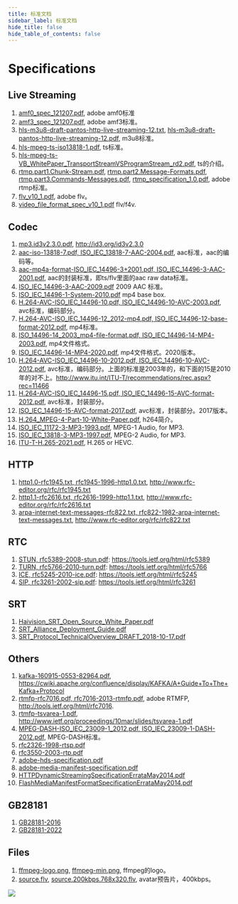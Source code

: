 ```yaml
---
title: 标准文档
sidebar_label: 标准文档
hide_title: false
hide_table_of_contents: false
---
```


# Specifications

## Live Streaming

1. [amf0_spec_121207.pdf](/files/amf0_spec_121207.pdf), adobe amf0标准
1. [amf3_spec_121207.pdf](/files/amf3_spec_121207.pdf), adobe amf3标准。
1. [hls-m3u8-draft-pantos-http-live-streaming-12.txt](/files/hls-m3u8-draft-pantos-http-live-streaming-12.txt), [hls-m3u8-draft-pantos-http-live-streaming-12.pdf](/files/hls-m3u8-draft-pantos-http-live-streaming-12.pdf), m3u8标准。
1. [hls-mpeg-ts-iso13818-1.pdf](/files/hls-mpeg-ts-iso13818-1.pdf), ts标准。
1. [hls-mpeg-ts-VB_WhitePaper_TransportStreamVSProgramStream_rd2.pdf](/files/hls-mpeg-ts-VB_WhitePaper_TransportStreamVSProgramStream_rd2.pdf), ts的介绍。
1. [rtmp.part1.Chunk-Stream.pdf](/files/rtmp.part1.Chunk-Stream.pdf), [rtmp.part2.Message-Formats.pdf](/files/rtmp.part2.Message-Formats.pdf), [rtmp.part3.Commands-Messages.pdf](/files/rtmp.part3.Commands-Messages.pdf), [rtmp_specification_1.0.pdf](/files/rtmp_specification_1.0.pdf), adobe rtmp标准。
1. [flv_v10_1.pdf](/files/flv_v10_1.pdf), adobe flv。
1. [video_file_format_spec_v10_1.pdf](/files/video_file_format_spec_v10_1.pdf) flv/f4v.

## Codec

1. [mp3.id3v2.3.0.pdf](/files/mp3.id3v2.3.0.pdf), http://id3.org/id3v2.3.0
1. [aac-iso-13818-7.pdf, ISO_IEC_13818-7-AAC-2004.pdf](/files/ISO_IEC_13818-7-AAC-2004.pdf), aac标准，aac的编码等。
1. [aac-mp4a-format-ISO_IEC_14496-3+2001.pdf, ISO_IEC_14496-3-AAC-2001.pdf](/files/ISO_IEC_14496-3-AAC-2001.pdf), aac的封装标准，即ts/flv里面的aac raw data标准。
1. [ISO_IEC_14496-3-AAC-2009.pdf](/files/ISO_IEC_14496-3-AAC-2009.pdf) 2009 AAC 标准。
1. [ISO_IEC_14496-1-System-2010.pdf](/files/ISO_IEC_14496-1-System-2010.pdf) mp4 base box.
1. [H.264-AVC-ISO_IEC_14496-10.pdf, ISO_IEC_14496-10-AVC-2003.pdf](/files/ISO_IEC_14496-10-AVC-2003.pdf), avc标准，编码部分。
1. [H.264-AVC-ISO_IEC_14496-12_2012-mp4.pdf, ISO_IEC_14496-12-base-format-2012.pdf](/files/ISO_IEC_14496-12-base-format-2012.pdf), mp4标准。
1. [ISO_14496-14_2003_mp4-file-format.pdf, ISO_IEC_14496-14-MP4-2003.pdf](/files/ISO_IEC_14496-14-MP4-2003.pdf), mp4文件格式。
1. [ISO_IEC_14496-14-MP4-2020.pdf](/files/ISO_IEC_14496-14-MP4-2020.pdf), mp4文件格式。2020版本。
1. [H.264-AVC-ISO_IEC_14496-10-2012.pdf, ISO_IEC_14496-10-AVC-2012.pdf](/files/ISO_IEC_14496-10-AVC-2012.pdf), avc标准，编码部分。上面的标准是2003年的，和下面的15是2010年的对不上。http://www.itu.int/ITU-T/recommendations/rec.aspx?rec=11466
1. [H.264-AVC-ISO_IEC_14496-15.pdf, ISO_IEC_14496-15-AVC-format-2012.pdf](/files/ISO_IEC_14496-15-AVC-format-2012.pdf), avc标准，封装部分。
1. [ISO_IEC_14496-15-AVC-format-2017.pdf](/files/ISO_IEC_14496-15-AVC-format-2017.pdf), avc标准，封装部分。2017版本。
1. [H.264_MPEG-4-Part-10-White-Paper.pdf](/files/H.264_MPEG-4-Part-10-White-Paper.pdf), h264简介。
1. [ISO_IEC_11172-3-MP3-1993.pdf](/files/ISO_IEC_11172-3-MP3-1993.pdf), MPEG-1 Audio, for MP3.
1. [ISO_IEC_13818-3-MP3-1997.pdf](/files/ISO_IEC_13818-3-MP3-1997.pdf), MPEG-2 Audio, for MP3.
1. [ITU-T-H.265-2021.pdf](/files/ITU-T-H.265-2021.pdf), H.265 or HEVC.

## HTTP

1. [http1.0-rfc1945.txt, rfc1945-1996-http1.0.txt](/files/rfc1945-1996-http1.0.txt), http://www.rfc-editor.org/rfc/rfc1945.txt
1. [http1.1-rfc2616.txt, rfc2616-1999-http1.1.txt](/files/rfc2616-1999-http1.1.txt), http://www.rfc-editor.org/rfc/rfc2616.txt
1. [arpa-internet-text-messages-rfc822.txt, rfc822-1982-arpa-internet-text-messages.txt](/files/rfc822-1982-arpa-internet-text-messages.txt), http://www.rfc-editor.org/rfc/rfc822.txt

## RTC

1. [STUN, rfc5389-2008-stun.pdf](/files/rfc5389-2008-stun.pdf): https://tools.ietf.org/html/rfc5389
1. [TURN, rfc5766-2010-turn.pdf](/files/rfc5766-2010-turn.pdf): https://tools.ietf.org/html/rfc5766
1. [ICE, rfc5245-2010-ice.pdf](/files/rfc5245-2010-ice.pdf): https://tools.ietf.org/html/rfc5245
1. [SIP, rfc3261-2002-sip.pdf](/files/rfc3261-2002-sip.pdf): https://tools.ietf.org/html/rfc3261

## SRT

1. [Haivision_SRT_Open_Source_White_Paper.pdf](/files/Haivision_SRT_Open_Source_White_Paper.pdf)
1. [SRT_Alliance_Deployment_Guide.pdf](/files/SRT_Alliance_Deployment_Guide.pdf)
1. [SRT_Protocol_TechnicalOverview_DRAFT_2018-10-17.pdf](/files/SRT_Protocol_TechnicalOverview_DRAFT_2018-10-17.pdf)

## Others

1. [kafka-160915-0553-82964.pdf](/files/kafka-160915-0553-82964.pdf), https://cwiki.apache.org/confluence/display/KAFKA/A+Guide+To+The+Kafka+Protocol
1. [rtmfp-rfc7016.pdf, rfc7016-2013-rtmfp.pdf](/files/rfc7016-2013-rtmfp.pdf), adobe RTMFP, http://tools.ietf.org/html/rfc7016.
1. [rtmfp-tsvarea-1.pdf](/files/rtmfp-tsvarea-1.pdf), http://www.ietf.org/proceedings/10mar/slides/tsvarea-1.pdf
1. [MPEG-DASH-ISO_IEC_23009-1_2012.pdf, ISO_IEC_23009-1-DASH-2012.pdf](/files/ISO_IEC_23009-1-DASH-2012.pdf), MPEG-DASH标准。
1. [rfc2326-1998-rtsp.pdf](/files/rfc2326-1998-rtsp.pdf)
1. [rfc3550-2003-rtp.pdf](/files/rfc3550-2003-rtp.pdf)
1. [adobe-hds-specification.pdf](/files/adobe-hds-specification.pdf)
1. [adobe-media-manifest-specification.pdf](/files/adobe-media-manifest-specification.pdf)
1. [HTTPDynamicStreamingSpecificationErrataMay2014.pdf](/files/HTTPDynamicStreamingSpecificationErrataMay2014.pdf)
1. [FlashMediaManifestFormatSpecificationErrataMay2014.pdf](/files/FlashMediaManifestFormatSpecificationErrataMay2014.pdf)

## GB28181

1. [GB28181-2016](/files/GBT28181-2016.pdf)
1. [GB28181-2022](/files/GBT28181-2022.pdf)

## Files

1. [ffmpeg-logo.png](/files/ffmpeg-logo.png), [ffmpeg-min.png](/files/ffmpeg-min.png), ffmpeg的logo。
1. [source.flv](/files/source.flv), [source.200kbps.768x320.flv](/files/source.200kbps.768x320.flv), avatar预告片，400kbps。

![](https://ossrs.net/gif/v1/sls.gif?site=ossrs.net&path=/lts/tools/zh/v7/specs)

